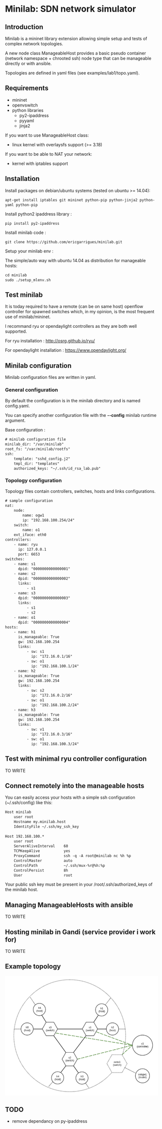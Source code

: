 # Minilab: SDN network simulator

Introduction
------------

Minilab is a mininet library extension allowing simple setup and tests of complex network topologies.

A new node class ManageableHost provides a basic pseudo container (network namespace + chrooted ssh) node type that can be manageable directly or with ansible.

Topologies are defined in yaml files (see examples/lab1/topo.yaml).


Requirements
------------

- mininet
- openvswitch
- python libraries
    - py2-ipaddress
    - pyyaml
    - jinja2

If you want to use ManageableHost class:

- linux kernel with overlaysfs support (>= 3.18)

If you want to be able to NAT your network:

- kernel with iptables support


Installation
------------

Install packages on debian/ubuntu systems (tested on ubuntu >= 14.04):

    apt-get install iptables git mininet python-pip python-jinja2 python-yaml python-pip 

Install python2 ipaddress library :

    pip install py2-ipaddress

Install minilab code :

    git clone https://github.com/ericgarrigues/minilab.git

Setup your minilab env :

The simple/auto way with ubuntu 14.04 as distribution for manageable hosts:

    cd minilab
    sudo ./setup_mlenv.sh

Test minilab
------------

It is today required to have a remote (can be on same host) openflow controller for spawned switches which, in my opinion, is the most frequent use of minilab/mininet.

I recommand ryu or opendaylight controllers as they are both well supported.

For ryu installation : http://osrg.github.io/ryu/

For opendaylight installation : https://www.opendaylight.org/

Minilab configuration
---------------------

Minilab configuration files are written in yaml.

### General configuration

By default the configuration is in the minilab directory and is named config.yaml.

You can specify another configuration file with the **--config** minilab runtime argument.

Base configuration :

```
# minilab configuration file
minilab_dir: "/var/minilab"
root_fs: "/var/minilab/rootfs"
ssh:
    template: "sshd_config.j2"
    tmpl_dir: "templates"
    authorized_keys: "~/.ssh/id_rsa_lab.pub"
``` 



### Topology configuration

Topology files contain controllers, switches, hosts and links configurations.

```
# sample configuration
nat:
    node:
        name: ogw1
        ip: "192.168.100.254/24"
    switch:
        name: o1
    ext_iface: eth0
controllers:
    - name: ryu
      ip: 127.0.0.1
      port: 6653
switches:
    - name: s1
      dpid: "0000000000000001"
    - name: s2
      dpid: "0000000000000002"
      links:
          - s1
    - name: s3
      dpid: "0000000000000003"
      links:
          - s1
          - s2
    - name: o1
      dpid: "0000000000000004"
hosts:
    - name: h1
      is_manageable: True
      gw: 192.168.100.254
      links:
          - sw: s1
            ip: "172.16.0.1/16"
          - sw: o1
            ip: "192.168.100.1/24"
    - name: h2
      is_manageable: True
      gw: 192.168.100.254
      links:
          - sw: s2
            ip: "172.16.0.2/16"
          - sw: o1
            ip: "192.168.100.2/24"
    - name: h3
      is_manageable: True
      gw: 192.168.100.254
      links:
          - sw: v1
            ip: "172.16.0.3/16"
          - sw: o1
            ip: "192.168.100.3/24"
```

Test with minimal ryu controller configuration
----------------------------------------------

TO WRITE

Connect remotely into the manageable hosts
------------------------------------------

You can easily access your hosts with a simple ssh configuration (~/.ssh/config) like this:

```
Host minilab
    user root
    Hostname my.minilab.host
    IdentityFile ~/.ssh/my_ssh_key

Host 192.168.100.*
    user root
    ServerAliveInterval    60
    TCPKeepAlive           yes
    ProxyCommand           ssh -q -A root@minilab nc %h %p
    ControlMaster          auto
    ControlPath            ~/.ssh/mux-%r@%h:%p
    ControlPersist         8h
    User                   root
```

Your public ssh key must be present in your /root/.ssh/authorized_keys of the minilab host.

Managing ManageableHosts with ansible
-------------------------------------

TO WRITE

Hosting minilab in Gandi (service provider i work for)
------------------------------------------------------

TO WRITE

Example topology 
----------------

![alt tag](examples/loop/loop.png)

TODO
----

- remove dependancy on py-ipaddress


